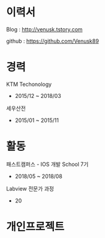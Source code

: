 # 이력서

Blog : http://venusk.tstory.com 

github : https://github.com/Venusk89


# 경력
KTM Techonology
* 2015/12 ~ 2018/03

세우산전
* 2015/01 ~ 2015/11

# 활동
패스트캠퍼스 - IOS 개발 School 7기
*  2018/05 ~ 2018/08

Labview 전문가 과정
* 20

# 개인프로젝트


